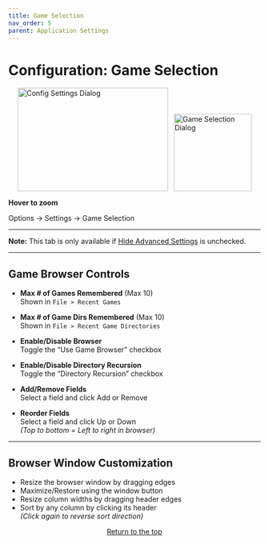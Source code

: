 ```yaml
---
title: Game Selection
nav_order: 5
parent: Application Settings
---
```


<style>
.zoom-pair {
  display: flex;
  gap: 12px;
  align-items: flex-end;
  justify-content: flex-start;
  position: relative;
  margin-left: auto;
  margin-right: auto;
  width: max-content;
  text-align: left;
}
.zoom-on-hover {
  display: inline-block;
  position: relative;
}
.zoom-on-hover img {
  display: block;
  cursor: zoom-in;
  transition: transform 0.3s ease;
  transform-origin: left center;
  position: relative;
  z-index: 1;
}
.zoom-on-hover:hover img {
  transform: scale(1.5);
}
.zoom-pair .zoom-on-hover:first-child:hover img {
  z-index: 9999;
}
.zoom-pair .zoom-on-hover:last-child:hover img {
  z-index: 100;
}
</style>

# Configuration: Game Selection

<div class="zoom-pair">
  <div class="zoom-on-hover">
    <img src="/manual/asset/images//config_settings.png" alt="Config Settings Dialog" width="300" height="207" />
  </div>
  <div class="zoom-on-hover">
    <img src="/manual/asset/images//game_selection.png" alt="Game Selection Dialog" width="155" />
  </div>
</div>
<p><strong>Hover to zoom</strong></p>

Options → Settings → <a name="Game_Selection">Game Selection</a>

---

**Note:** This tab is only available if [Hide Advanced Settings](app_options#o5) is unchecked.

---

## Game Browser Controls

- <a name="Max_Remembered_Games"></a>**Max # of Games Remembered** (Max 10)  
  Shown in `File > Recent Games`

- <a name="Max_Remembered_Dirs"></a>**Max # of Game Dirs Remembered** (Max 10)  
  Shown in `File > Recent Game Directories`

- **Enable/Disable Browser**  
  Toggle the “Use Game Browser” checkbox

- <a name="Enable_Recursion"></a>**Enable/Disable Directory Recursion**  
  Toggle the “Directory Recursion” checkbox

- **Add/Remove Fields**  
  Select a field and click Add or Remove

- **Reorder Fields**  
  Select a field and click Up or Down  
  *(Top to bottom = Left to right in browser)*

---

## Browser Window Customization

- Resize the browser window by dragging edges
- Maximize/Restore using the window button
- Resize column widths by dragging header edges
- Sort by any column by clicking its header  
  *(Click again to reverse sort direction)*

<p style="text-align:center"><a href="#">Return to the top</a></p>

<!-- ClauseEcho: Game Selection Protocol Complete -->
